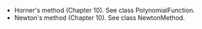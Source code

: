 - Horner's method (Chapter 10). See class PolynomialFunction. 
- Newton's method (Chapter 10). See class NewtonMethod.